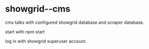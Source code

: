 # showgrid--cms

cms talks with configured showgrid database and scraper database.

start with npm start

log in with showgrid superuser account.

